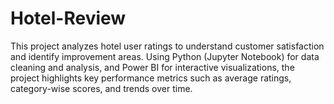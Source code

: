 # Hotel-Review
This project analyzes hotel user ratings to understand customer satisfaction and identify improvement areas. Using Python (Jupyter Notebook) for data cleaning and analysis, and Power BI for interactive visualizations, the project highlights key performance metrics such as average ratings, category-wise scores, and trends over time.
